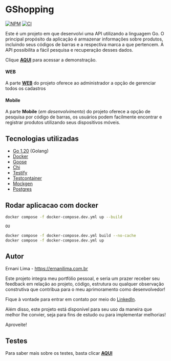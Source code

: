 # GShopping
[![NPM](https://img.shields.io/npm/l/react)](https://github.com/ernanilima/gshopping/blob/main/LICENSE)
[![CI](https://github.com/ernanilima/gshopping/actions/workflows/ci.yml/badge.svg)](https://github.com/ernanilima/gshopping/actions/workflows/ci.yml)

Este é um projeto em que desenvolvi uma API utilizando a linguagem Go. O principal propósito da aplicação é armazenar informações sobre produtos, incluindo seus códigos de barras e a respectiva marca a que pertencem. A API possibilita a fácil pesquisa e recuperação desses dados.

Clique **[AQUI](https://wshopping.ernanilima.com.br)** para acessar a demonstração.

#### WEB

A parte **[WEB](https://github.com/ernanilima/wshopping)** do projeto oferece ao administrador a opção de gerenciar todos os cadastros

#### Mobile

A parte **Mobile** (_em desenvolvimento_) do projeto oferece a opção de pesquisa por código de barras, os usuários podem facilmente encontrar e registrar produtos utilizando seus dispositivos móveis.

## Tecnologias utilizadas

- [Go 1.20](https://go.dev/doc/go1.20) (Golang)
- [Docker](https://hub.docker.com/r/ernanilima/gshopping/tags)
- [Goose](https://github.com/pressly/goose)
- [Chi](https://github.com/go-chi/chi)
- [Testify](https://github.com/stretchr/testify)
- [Testcontainer](https://golang.testcontainers.org/quickstart)
- [Mockgen](https://github.com/uber-go/mock)
- [Postgres](https://www.postgresql.org)

## Rodar aplicacao com docker

```bash
docker compose -f docker-compose.dev.yml up --build

OU

docker compose -f docker-compose.dev.yml build --no-cache
docker compose -f docker-compose.dev.yml up
```

## Autor

Ernani Lima - https://ernanilima.com.br

Este projeto integra meu portfólio pessoal, e seria um prazer receber seu feedback em relação ao projeto, código, estrutura ou qualquer observação construtiva que contribua para o meu aprimoramento como desenvolvedor!

Fique à vontade para entrar em contato por meio do [LinkedIn](https://www.linkedin.com/in/ernanilima).

Além disso, este projeto está disponível para seu uso da maneira que melhor lhe convier, seja para fins de estudo ou para implementar melhorias!

Aproveite!

## Testes

Para saber mais sobre os testes, basta clicar **[AQUI](https://github.com/ernanilima/gshopping/tree/main/app/test)**

